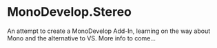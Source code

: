 # MonoDevelop.Stereo

An attempt to create a MonoDevelop Add-In, learning on the way about Mono and the alternative to VS.
More info to come...
